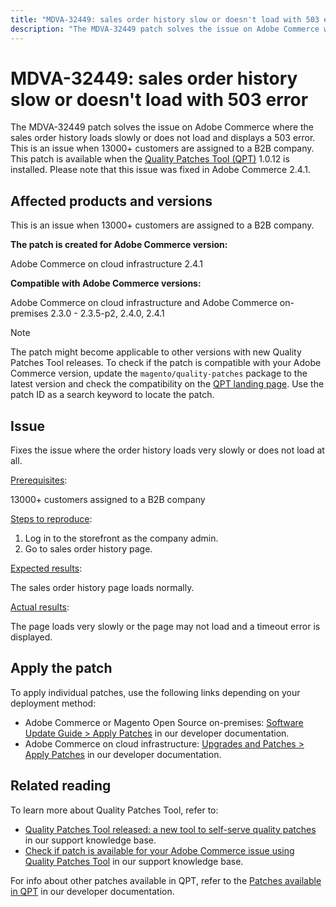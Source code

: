 ```yaml
---
title: "MDVA-32449: sales order history slow or doesn't load with 503 error"
description: "The MDVA-32449 patch solves the issue on Adobe Commerce where the sales order history loads slowly or does not load and displays a 503 error. This is an issue when 13000+ customers are assigned to a B2B company. This patch is available when the [Quality Patches Tool (QPT)](https://experienceleague.adobe.com/docs/commerce-knowledge-base/kb/announcements/commerce-announcements/magento-quality-patches-released-new-tool-to-self-serve-quality-patches.html) 1.0.12 is installed. Please note that this issue was fixed in Adobe Commerce 2.4.1."
---
```


# MDVA-32449: sales order history slow or doesn't load with 503 error

The MDVA-32449 patch solves the issue on Adobe Commerce where the sales order history loads slowly or does not load and displays a 503 error. This is an issue when 13000+ customers are assigned to a B2B company. This patch is available when the [Quality Patches Tool (QPT)](https://experienceleague.adobe.com/docs/commerce-knowledge-base/kb/announcements/commerce-announcements/magento-quality-patches-released-new-tool-to-self-serve-quality-patches.html) 1.0.12 is installed. Please note that this issue was fixed in Adobe Commerce 2.4.1.

## Affected products and versions

This is an issue when 13000+ customers are assigned to a B2B company.

**The patch is created for Adobe Commerce version:**

Adobe Commerce on cloud infrastructure 2.4.1

**Compatible with Adobe Commerce versions:**

Adobe Commerce on cloud infrastructure and Adobe Commerce on-premises 2.3.0 - 2.3.5-p2, 2.4.0, 2.4.1

>[!NOTE]
>
>The patch might become applicable to other versions with new Quality Patches Tool releases. To check if the patch is compatible with your Adobe Commerce version, update the `magento/quality-patches` package to the latest version and check the compatibility on the [QPT landing page](https://devdocs.magento.com/quality-patches/tool.html#patch-grid). Use the patch ID as a search keyword to locate the patch.

## Issue

Fixes the issue where the order history loads very slowly or does not load at all.

<u>Prerequisites</u>:

13000+ customers assigned to a B2B company

<u>Steps to reproduce</u>:

1. Log in to the storefront as the company admin.
1. Go to sales order history page.

<u>Expected results</u>:

The sales order history page loads normally.

<u>Actual results</u>:

The page loads very slowly or the page may not load and a timeout error is displayed.

## Apply the patch

To apply individual patches, use the following links depending on your deployment method:

* Adobe Commerce or Magento Open Source on-premises: [Software Update Guide > Apply Patches](https://devdocs.magento.com/guides/v2.4/comp-mgr/patching/mqp.html) in our developer documentation.
* Adobe Commerce on cloud infrastructure: [Upgrades and Patches > Apply Patches](https://devdocs.magento.com/cloud/project/project-patch.html) in our developer documentation.

## Related reading

To learn more about Quality Patches Tool, refer to:

* [Quality Patches Tool released: a new tool to self-serve quality patches](https://experienceleague.adobe.com/docs/commerce-knowledge-base/kb/announcements/commerce-announcements/magento-quality-patches-released-new-tool-to-self-serve-quality-patches.html) in our support knowledge base.
* [Check if patch is available for your Adobe Commerce issue using Quality Patches Tool](https://support.magento.com/hc/en-us/articles/360047125252) in our support knowledge base.

For info about other patches available in QPT, refer to the [Patches available in QPT](https://devdocs.magento.com/quality-patches/tool.html#patch-grid) in our developer documentation.